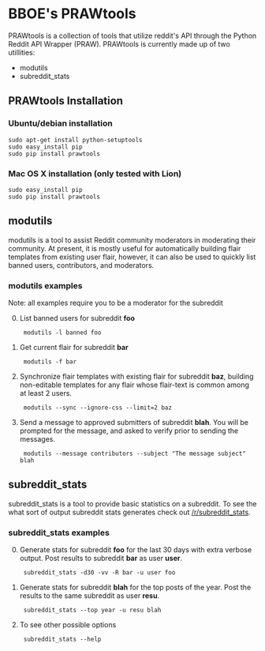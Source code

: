 # BBOE's PRAWtools

PRAWtools is a collection of tools that utilize reddit's API through the Python
Reddit API Wrapper (PRAW). PRAWtools is currently made up of two utillities:

* modutils
* subreddit_stats

## PRAWtools Installation

### Ubuntu/debian installation

    sudo apt-get install python-setuptools
    sudo easy_install pip
    sudo pip install prawtools

### Mac OS X installation (only tested with Lion)

    sudo easy_install pip
    sudo pip install prawtools


## modutils

modutils is a tool to assist Reddit community moderators in moderating
their community. At present, it is mostly useful for automatically building
flair templates from existing user flair, however, it can also be used to
quickly list banned users, contributors, and moderators.

### modutils examples

Note: all examples require you to be a moderator for the subreddit

0. List banned users for subreddit __foo__

        modutils -l banned foo

0. Get current flair for subreddit __bar__

        modutils -f bar

0. Synchronize flair templates with existing flair for subreddit __baz__,
building non-editable templates for any flair whose flair-text is common among
at least 2 users.

        modutils --sync --ignore-css --limit=2 baz

0. Send a message to approved submitters of subreddit __blah__. You will be
prompted for the message, and asked to verify prior to sending the messages.

        modutils --message contributors --subject "The message subject" blah


## subreddit_stats

subreddit_stats is a tool to provide basic statistics on a subreddit.
To see the what sort of output subreddit stats generates check out
[/r/subreddit_stats](http://www.reddit.com/r/subreddit_stats).


### subreddit_stats examples

0. Generate stats for subreddit __foo__ for the last 30 days with extra
verbose output. Post results to subreddit __bar__ as user __user__.

        subreddit_stats -d30 -vv -R bar -u user foo

0. Generate stats for subreddit __blah__ for the top posts of the year. Post
the results to the same subreddit as user __resu__.

        subreddit_stats --top year -u resu blah

0. To see other possible options

        subreddit_stats --help
